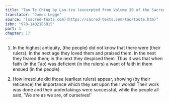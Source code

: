 ```yaml
---
title: "Tao Te Ching by Lao-tzu (excerpted from Volume 39 of the Sacred Books of the East.)"
translator: "James Legge"
source: "[sacred-texts.com](https://sacred-texts.com/tao/taote.htm)"
isbn: "978-1402185915"
part: 1
chapter: 17
---
```

1. In the highest antiquity, (the people) did not know that there
were (their rulers). In the next age they loved them and praised them.
In the next they feared them; in the next they despised them. Thus
it was that when faith (in the Tao) was deficient (in the rulers)
a want of faith in them ensued (in the people). 

2. How irresolute did those (earliest rulers) appear, showing (by
their reticence) the importance which they set upon their words! Their
work was done and their undertakings were successful, while the people
all said, 'We are as we are, of ourselves!'